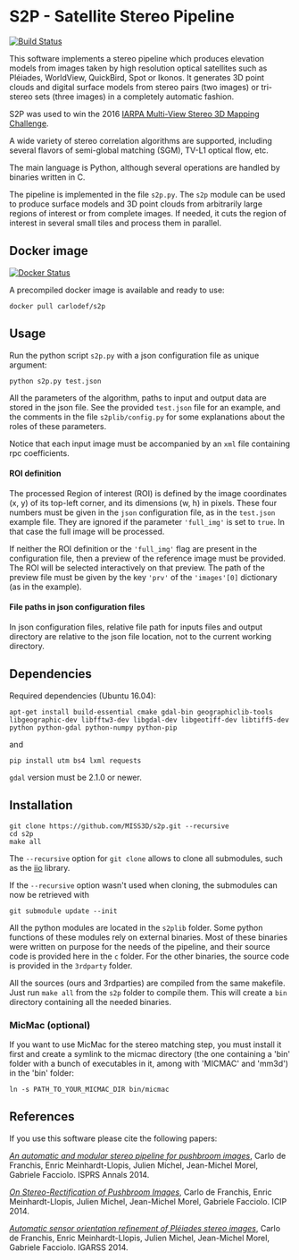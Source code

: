 # S2P - Satellite Stereo Pipeline

[![Build Status](https://travis-ci.org/MISS3D/s2p.svg?branch=master)](https://travis-ci.org/MISS3D/s2p)

This software implements a stereo pipeline which produces elevation models from
images taken by high resolution optical satellites such as Pléiades, WorldView,
QuickBird, Spot or Ikonos. It generates 3D point clouds and digital surface
models from stereo pairs (two images) or tri-stereo sets (three images) in a
completely automatic fashion.

S2P was used to win the 2016 [IARPA Multi-View Stereo 3D Mapping Challenge](https://www.iarpa.gov/challenges/3dchallenge.html). 

A wide variety of stereo correlation algorithms are supported, including several 
flavors of semi-global matching (SGM), TV-L1 optical flow, etc. 

The main language is Python, although several operations are handled by
binaries written in C.

The pipeline is implemented in the file `s2p.py`. The `s2p` module can be used
to produce surface models and 3D point clouds from arbitrarily large regions
of interest or from complete images. If needed, it cuts the region of interest
in several small tiles and process them in parallel.


## Docker image
[![Docker Status](http://dockeri.co/image/carlodef/s2p)](https://hub.docker.com/r/carlodef/s2p/)

A precompiled docker image is available and ready to use:

    docker pull carlodef/s2p


## Usage

Run the python script `s2p.py` with a json configuration file as unique
argument:

    python s2p.py test.json

All the parameters of the algorithm, paths to input and output data are stored
in the json file. See the provided `test.json` file for an example, and the
comments in the file `s2plib/config.py` for some explanations about the roles
of these parameters.

Notice that each input image must be accompanied by an `xml` file containing rpc
coefficients.

#### ROI definition

The processed Region of interest (ROI) is defined by the image coordinates (x,
y) of its top-left corner, and its dimensions (w, h) in pixels. These four
numbers must be given in the `json` configuration file, as in the `test.json`
example file. They are ignored if the parameter `'full_img'` is set to `true`.
In that case the full image will be processed.

If neither the ROI definition or the `'full_img'` flag are present in the
configuration file, then a preview of the reference image must be provided. The
ROI will be selected interactively on that preview. The path of the preview
file must be given by the key `'prv'` of the `'images'[0]` dictionary (as in
the example).

#### File paths in json configuration files

In json configuration files, relative file path for inputs files and output directory are relative to the json file location, not to the current working directory.

## Dependencies

Required dependencies (Ubuntu 16.04):

    apt-get install build-essential cmake gdal-bin geographiclib-tools libgeographic-dev libfftw3-dev libgdal-dev libgeotiff-dev libtiff5-dev python python-gdal python-numpy python-pip

and

    pip install utm bs4 lxml requests

`gdal` version must be 2.1.0 or newer.


## Installation

    git clone https://github.com/MISS3D/s2p.git --recursive
    cd s2p
    make all

The `--recursive` option for `git clone` allows to clone all submodules, such
as the [iio](https://github.com/mnhrdt/iio) library.

If the `--recursive` option wasn't used when cloning, the submodules can now be
retrieved with

    git submodule update --init

All the python modules are located in the `s2plib` folder. Some python
functions of these modules rely on external binaries. Most of these binaries
were written on purpose for the needs of the pipeline, and their source code is
provided here in the `c` folder. For the other binaries, the source code is
provided in the `3rdparty` folder.

All the sources (ours and 3rdparties) are compiled from the same makefile. Just
run `make all` from the `s2p` folder to compile them.  This will create a `bin`
directory containing all the needed binaries.


### MicMac (optional)

If you want to use MicMac for the stereo matching step, you must install it
first and create a symlink to the micmac directory (the one containing a 'bin'
folder with a bunch of executables in it, among with 'MICMAC' and 'mm3d') in
the 'bin' folder:

    ln -s PATH_TO_YOUR_MICMAC_DIR bin/micmac


## References

If you use this software please cite the following papers:

[*An automatic and modular stereo pipeline for pushbroom
images*](http://dx.doi.org/10.5194/isprsannals-II-3-49-2014), Carlo de
Franchis, Enric Meinhardt-Llopis, Julien Michel, Jean-Michel Morel, Gabriele
Facciolo. ISPRS Annals 2014.

[*On Stereo-Rectification of Pushbroom
Images*](http://dx.doi.org/10.1109/ICIP.2014.7026102), Carlo de Franchis, Enric
Meinhardt-Llopis, Julien Michel, Jean-Michel Morel, Gabriele Facciolo.  ICIP
2014.

[*Automatic sensor orientation refinement of Pléiades stereo
images*](http://dx.doi.org/10.1109/IGARSS.2014.6946762), Carlo de Franchis,
Enric Meinhardt-Llopis, Julien Michel, Jean-Michel Morel, Gabriele Facciolo.
IGARSS 2014.
